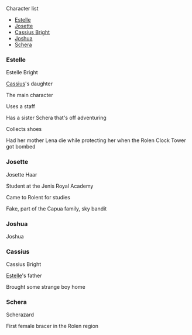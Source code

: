 Character list

* [Estelle](#Estelle)
* [Josette](#josette)
* [Cassius Bright](#cassius)
* [Joshua](#joshua)
* [Schera](#schera)

### Estelle

Estelle Bright

[Cassius](#cassius)'s daughter

The main character

Uses a staff

Has a sister Schera that's off adventuring

Collects shoes

Had her mother Lena die while protecting her when the Rolen Clock Tower got bombed

### Josette

Josette Haar

Student at the Jenis Royal Academy

Came to Rolent for studies

Fake, part of the Capua family, sky bandit

### Joshua

Joshua 

### Cassius

Cassius Bright

[Estelle](#estelle)'s father

Brought some strange boy home

### Schera

Scherazard

First female bracer in the Rolen region